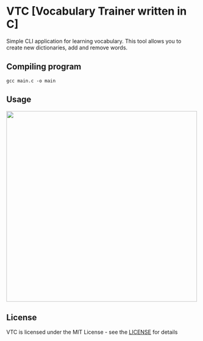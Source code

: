 # VTC [Vocabulary Trainer written in C]

Simple CLI application for learning vocabulary. This tool allows you to create new dictionaries, add and remove words.

## Compiling program
```
gcc main.c -o main
```

## Usage
<img src="https://user-images.githubusercontent.com/91697580/184724365-97cd6622-a628-4162-8c1f-dfc8ce89f6d1.gif" width="500">


## License
VTC is licensed under the MIT License - see the [LICENSE](LICENSE) for details
